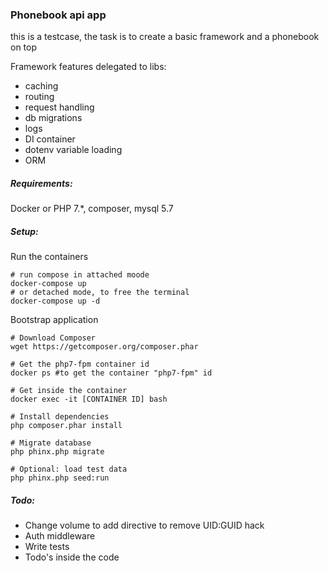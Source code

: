 ### Phonebook api app

this is a testcase, the task is to create a basic framework and a phonebook on top

Framework features delegated to libs: 

- caching
- routing
- request handling
- db migrations
- logs
- DI container
- dotenv variable loading
- ORM

##### Requirements:

Docker or PHP 7.*, composer, mysql 5.7

##### Setup:

Run the containers
```shell script
# run compose in attached moode
docker-compose up 
# or detached mode, to free the terminal
docker-compose up -d
```
Bootstrap application
```shell script
# Download Composer
wget https://getcomposer.org/composer.phar

# Get the php7-fpm container id
docker ps #to get the container "php7-fpm" id

# Get inside the container  
docker exec -it [CONTAINER ID] bash

# Install dependencies
php composer.phar install

# Migrate database
php phinx.php migrate

# Optional: load test data
php phinx.php seed:run
```
##### Todo:
 - Change volume to add directive to remove UID:GUID hack
 - Auth middleware
 - Write tests
 - Todo's inside the code 

